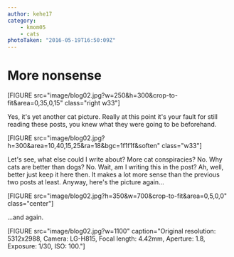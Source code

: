 ```yaml
---
author: kehe17
category:
    - kmom05
    - cats
photoTaken: "2016-05-19T16:50:09Z"
---
```

More nonsense
==================================

[FIGURE src="image/blog02.jpg?w=250&h=300&crop-to-fit&area=0,35,0,15" class="right w33"]

Yes, it's yet another cat picture. Really at this point it's your fault for still reading these posts, you knew what they were going to be beforehand.

<!--more-->

[FIGURE src="image/blog02.jpg?h=300&area=10,40,15,25&ra=18&bgc=1f1f1f&soften" class="w33"]

Let's see, what else could I write about? More cat conspiracies? No. Why cats are better than dogs? No. Wait, am I writing this in the post? Ah, well, better just keep it here then. It makes a lot more sense than the previous two posts at least. Anyway, here's the picture again...

[FIGURE src="image/blog02.jpg?h=350&w=700&crop-to-fit&area=0,5,0,0" class="center"]

...and again.

[FIGURE src="image/blog02.jpg?w=1100" caption="Original resolution: 5312x2988, Camera: LG-H815, Focal length: 4.42mm, Aperture: 1.8, Exposure: 1/30, ISO: 100."]